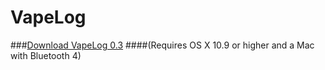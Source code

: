 # VapeLog

###[Download VapeLog 0.3](dl/v0.3/VapeLog-v0.3.zip)
####(Requires OS X 10.9 or higher and a Mac with Bluetooth 4)